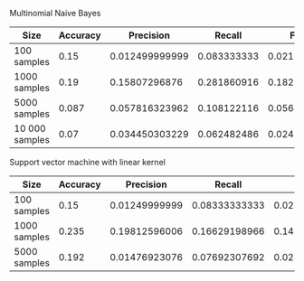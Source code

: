 Multinomial Naive Bayes


| Size        | Accuracy      | Precision      | Recall      | F1       |
| ----------- | ----------- | -------------- | ------------- | -----------
| 100 samples |  0.15       | 0.012499999999 | 0.083333333 | 0.02173913 |
| 1000 samples|  0.19       | 0.15807296876  | 0.281860916 | 0.18266629 |
| 5000 samples|  0.087      | 0.057816323962 | 0.108122116 | 0.05643548 |
| 10 000 samples | 0.07     | 0.034450303229 | 0.062482486 | 0.0245219  |


Support vector machine with linear kernel

| Size        | Accuracy    | Precision     | Recall        | F1           |
| ----------- | ----------- | ------------- | ------------- | ------------ |
| 100 samples | 0.15        | 0.01249999999 | 0.08333333333 | 0.0217391304 |
| 1000 samples| 0.235       | 0.19812596006 | 0.16629198966 | 0.1409799350 |
| 5000 samples | 0.192      | 0.01476923076 | 0.07692307692 | 0.0247805885 |


